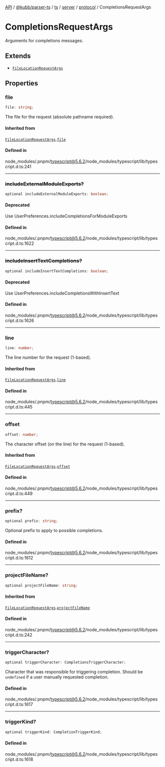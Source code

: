 [API](../../../../../../../../../packages.md) / [@kubb/parser-ts](../../../../../../../index.md) / [ts](../../../../../index.md) / [server](../../../index.md) / [protocol](../index.md) / CompletionsRequestArgs

# CompletionsRequestArgs

Arguments for completions messages.

## Extends

- [`FileLocationRequestArgs`](FileLocationRequestArgs.md)

## Properties

### file

```ts
file: string;
```

The file for the request (absolute pathname required).

#### Inherited from

[`FileLocationRequestArgs`](FileLocationRequestArgs.md).[`file`](FileLocationRequestArgs.md#file)

#### Defined in

node\_modules/.pnpm/typescript@5.6.2/node\_modules/typescript/lib/typescript.d.ts:241

***

### ~~includeExternalModuleExports?~~

```ts
optional includeExternalModuleExports: boolean;
```

#### Deprecated

Use UserPreferences.includeCompletionsForModuleExports

#### Defined in

node\_modules/.pnpm/typescript@5.6.2/node\_modules/typescript/lib/typescript.d.ts:1622

***

### ~~includeInsertTextCompletions?~~

```ts
optional includeInsertTextCompletions: boolean;
```

#### Deprecated

Use UserPreferences.includeCompletionsWithInsertText

#### Defined in

node\_modules/.pnpm/typescript@5.6.2/node\_modules/typescript/lib/typescript.d.ts:1626

***

### line

```ts
line: number;
```

The line number for the request (1-based).

#### Inherited from

[`FileLocationRequestArgs`](FileLocationRequestArgs.md).[`line`](FileLocationRequestArgs.md#line)

#### Defined in

node\_modules/.pnpm/typescript@5.6.2/node\_modules/typescript/lib/typescript.d.ts:445

***

### offset

```ts
offset: number;
```

The character offset (on the line) for the request (1-based).

#### Inherited from

[`FileLocationRequestArgs`](FileLocationRequestArgs.md).[`offset`](FileLocationRequestArgs.md#offset)

#### Defined in

node\_modules/.pnpm/typescript@5.6.2/node\_modules/typescript/lib/typescript.d.ts:449

***

### prefix?

```ts
optional prefix: string;
```

Optional prefix to apply to possible completions.

#### Defined in

node\_modules/.pnpm/typescript@5.6.2/node\_modules/typescript/lib/typescript.d.ts:1612

***

### projectFileName?

```ts
optional projectFileName: string;
```

#### Inherited from

[`FileLocationRequestArgs`](FileLocationRequestArgs.md).[`projectFileName`](FileLocationRequestArgs.md#projectfilename)

#### Defined in

node\_modules/.pnpm/typescript@5.6.2/node\_modules/typescript/lib/typescript.d.ts:242

***

### triggerCharacter?

```ts
optional triggerCharacter: CompletionsTriggerCharacter;
```

Character that was responsible for triggering completion.
Should be `undefined` if a user manually requested completion.

#### Defined in

node\_modules/.pnpm/typescript@5.6.2/node\_modules/typescript/lib/typescript.d.ts:1617

***

### triggerKind?

```ts
optional triggerKind: CompletionTriggerKind;
```

#### Defined in

node\_modules/.pnpm/typescript@5.6.2/node\_modules/typescript/lib/typescript.d.ts:1618
